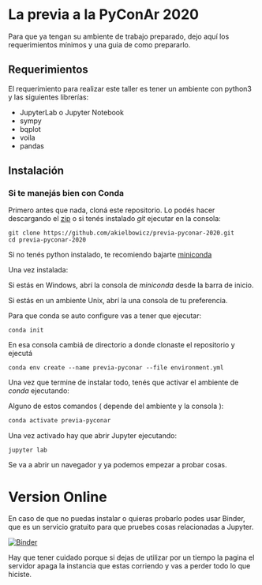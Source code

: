 # La previa a la PyConAr 2020


Para que ya tengan su ambiente de trabajo preparado, dejo aquí los requerimientos mínimos y una guia de como prepararlo.

## Requerimientos

El requerimiento para realizar este taller es tener un ambiente con python3 y las siguientes librerías:

 - JupyterLab o Jupyter Notebook
 - sympy
 - bqplot
 - voila
 - pandas

## Instalación

### Si te manejás bien con Conda 

Primero antes que nada, cloná este repositorio. Lo podés hacer descargando el [zip](https://github.com/akielbowicz/pyconar-2019-jupyter-tarea/archive/master.zip) o si tenés instalado _git_ ejecutar en la consola:

```
git clone https://github.com/akielbowicz/previa-pyconar-2020.git
cd previa-pyconar-2020
```

Si no tenés python instalado, te recomiendo bajarte [miniconda](https://conda.io/miniconda.html)

Una vez instalada:

Si estás en Windows, abrí la consola de *miniconda* desde la barra de inicio.

Si estás en un ambiente Unix, abrí la una consola de tu preferencia.

Para que conda se auto configure vas a tener que ejecutar:

```
conda init
```
 
En esa consola cambiá de directorio a donde clonaste el repositorio y ejecutá
 
```
conda env create --name previa-pyconar --file environment.yml
```

Una vez que termine de instalar todo, tenés que activar el ambiente de *conda* ejecutando:

Alguno de estos comandos ( depende del ambiente y la consola ):

```bash
conda activate previa-pyconar
```

Una vez activado hay que abrir Jupyter ejecutando:

```
jupyter lab
```

Se va a abrir un navegador y ya podemos empezar a probar cosas.

# Version Online

En caso de que no puedas instalar o quieras probarlo podes usar Binder, que es un servicio gratuito para que pruebes cosas relacionadas a Jupyter.

[![Binder](https://mybinder.org/badge_logo.svg)](https://mybinder.org/v2/gh/akielbowicz/previa-pyconar-2020.git/HEAD?urlpath=lab)

Hay que tener cuidado porque si dejas de utilizar por un tiempo la pagina el servidor apaga la instancia que estas corriendo y vas a perder todo lo que hiciste.